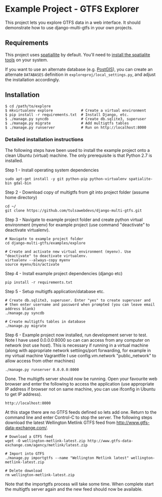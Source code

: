 # Example Project - GTFS Explorer

This project lets you explore GTFS data in a web interface.  It should
demonstrate how to use django-multi-gtfs in your own projects.

## Requirements

This project uses [spatiallite][spatialite] by default.  You'll need to
[install the spatialite tools][sp_tut] on your system.

If you want to use an alternate database
(e.g. [PostGIS][postgis]), you can create an alternate `DATABASES`
definition in `exploreproj/local_settings.py`, and adjust the installation
accordingly.

## Installation

    $ cd /path/to/explore
    $ mkvirtualenv explore             # Create a virtual environment
    $ pip install -r requirements.txt  # Install Django, etc.
    $ ./manage.py syncdb               # Create db.sqlite3, superuser
    $ ./manage.py migrate              # Add multigtfs tables
    $ ./manage.py runserver            # Run on http://localhost:8000

[postgis]: http://boundlessgeo.com/solutions/solutions-software/postgis/ "PostGIS homepage"
[spatialite]: https://www.gaia-gis.it/fossil/spatialite-tools/index "spatialite-tools homepage"
[sp_tut]: http://www.gaia-gis.it/gaia-sins/spatialite-tutorial-2.3.1.html "SpatiaLite tutorial"

### Detailed installation instructions

The following steps have been used to install the example project onto a clean 
Ubuntu (virtual) machine. The only prerequisite is that Python 2.7 is 
installed.

Step 1 - Install operating system dependencies

    sudo apt-get install -y git python-pip python-virtualenv spatialite-bin gdal-bin

Step 2 - Download copy of multigtfs from git into project folder (assume home directory)

    cd ~/
    git clone https://github.com/tulsawebdevs/django-multi-gtfs.git
    
Step 3 - Navigate to example project folder and create python virtual environment 
(myenv) for example project (use command "deactivate" to deactivate virtualenv).  

    # Navigate to example project folder
    cd django-multi-gtfs/examples/explore
    
    # Create and activate new virtual environment (myenv). Use "deactivate" to deactivate virtualenv.
    virtualenv --always-copy myenv
    source myenv/bin/activate

Step 4 - Install example project dependencies (django etc)

    pip install -r requirements.txt
	
Step 5 - Setup multigtfs application/database etc.

    # Create db.sqlite3, superuser. Enter "yes" to create superuser and 
    # then enter username and password when prompted (you can leave email address blank)
    ./manage.py syncdb
    
    # Create multigtfs tables in database
    ./manage.py migrate
    
Step 6 - Example project now installed, run development server to test. Note I have used 
0.0.0.0:8000 so can can access from any computer on network (not use host). This is necessary 
if running in a virtual machine (along with appropriate network settiings/port forwarding, for 
example in my virtual machine Vagrantfile I use  config.vm.network "public_network" to allow 
access from other machines)

    ./manage.py runserver 0.0.0.0:8000
    
Done. The multigtfs server should now be running. Open your favourite web browser and enter 
the following to access the application (use appropriate IP address if browser not on same 
machine, you can use ifconfig in Ubuntu to get IP address).

    http://localhost:8000

At this stage there are no GTFS feeds defined so lets add one. Return to the command line 
and enter Control-C to stop the server. The following steps download the latest Wellington 
Metlink GTFS feed from http://www.gtfs-data-exchange.com/.

	# Download a GTFS feed
	wget -O wellington-metlink-latest.zip http://www.gtfs-data-exchange.com/agency/metlink/latest.zip

	# Import into GTFS
	./manage.py importgtfs --name "Wellington Metlink latest" wellington-metlink-latest.zip

	# Delete download
	rm wellington-metlink-latest.zip

Note that the importgtfs process will take some time. When complete start the multigtfs server 
again and the new feed should now be available.


